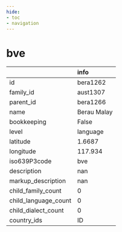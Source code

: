 ```yaml
---
hide:
- toc
- navigation
---
```

# bve
|                      | info        |
|:---------------------|:------------|
| id                   | bera1262    |
| family_id            | aust1307    |
| parent_id            | bera1266    |
| name                 | Berau Malay |
| bookkeeping          | False       |
| level                | language    |
| latitude             | 1.6687      |
| longitude            | 117.934     |
| iso639P3code         | bve         |
| description          | nan         |
| markup_description   | nan         |
| child_family_count   | 0           |
| child_language_count | 0           |
| child_dialect_count  | 0           |
| country_ids          | ID          |